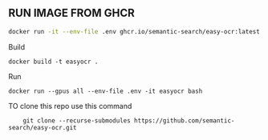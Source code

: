 ## RUN IMAGE FROM GHCR 

```sh
docker run -it --env-file .env ghcr.io/semantic-search/easy-ocr:latest
```

Build

```
docker build -t easyocr .
```

Run 

```
docker run --gpus all --env-file .env -it easyocr bash
```

TO clone this repo use this command
```git
    git clone --recurse-submodules https://github.com/semantic-search/easy-ocr.git
```